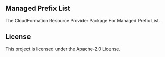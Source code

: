 ## Managed Prefix List

The CloudFormation Resource Provider Package For Managed Prefix List.

## License

This project is licensed under the Apache-2.0 License.

